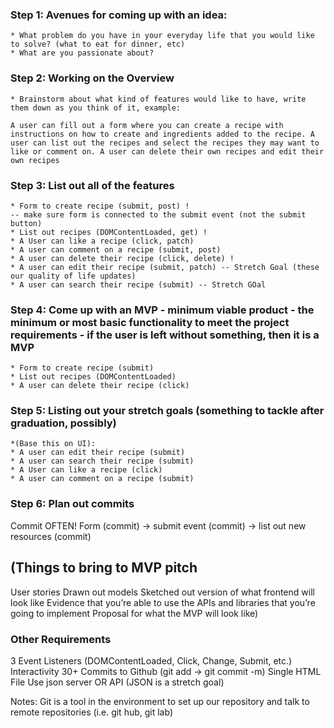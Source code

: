 ### Step 1: Avenues for coming up with an idea:
    * What problem do you have in your everyday life that you would like to solve? (what to eat for dinner, etc)
    * What are you passionate about?

### Step 2: Working on the Overview
    * Brainstorm about what kind of features would like to have, write them down as you think of it, example:

    A user can fill out a form where you can create a recipe with instructions on how to create and ingredients added to the recipe. A user can list out the recipes and select the recipes they may want to like or comment on. A user can delete their own recipes and edit their own recipes
    
### Step 3: List out all of the features
    * Form to create recipe (submit, post) !
    -- make sure form is connected to the submit event (not the submit button)
    * List out recipes (DOMContentLoaded, get) !
    * A User can like a recipe (click, patch)
    * A user can comment on a recipe (submit, post)
    * A user can delete their recipe (click, delete) !
    * A user can edit their recipe (submit, patch) -- Stretch Goal (these our quality of life updates)
    * A user can search their recipe (submit) -- Stretch GOal 

### Step 4: Come up with an MVP - minimum viable product - the minimum or most basic functionality to meet the project requirements - if the user is left without something, then it is a MVP
    * Form to create recipe (submit)
    * List out recipes (DOMContentLoaded)
    * A user can delete their recipe (click)
    

### Step 5: Listing out your stretch goals (something to tackle after graduation, possibly)
    *(Base this on UI):
    * A user can edit their recipe (submit)
    * A user can search their recipe (submit)
    * A User can like a recipe (click)
    * A user can comment on a recipe (submit)

### Step 6: Plan out commits
Commit OFTEN! 
Form (commit) -> submit event (commit) -> list out new resources (commit)

(Things to bring to MVP pitch
------------------------------------
User stories
Drawn out models
Sketched out version of what frontend will look like
Evidence that you’re able to use the APIs and libraries that you’re going to implement
Proposal for what the MVP will look like)


### Other Requirements
3 Event Listeners (DOMContentLoaded, Click, Change, Submit, etc.)
Interactivity 
30+ Commits to Github (git add -> git commit -m)
Single HTML File
Use json server OR API (JSON is a stretch goal)

Notes: 
Git is a tool in the environment to set up our repository and talk to remote repositories (i.e. git hub, git lab)
